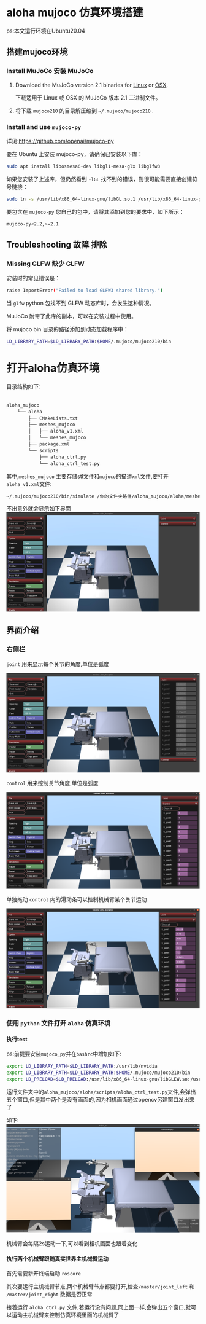
# aloha mujoco 仿真环境搭建

ps:本文运行环境在Ubuntu20.04

## 搭建mujoco环境

### Install MuJoCo 安装 MuJoCo

1. Download the MuJoCo version 2.1 binaries for [Linux](https://mujoco.org/download/mujoco210-linux-x86_64.tar.gz) or [OSX](https://mujoco.org/download/mujoco210-macos-x86_64.tar.gz).  

    下载适用于 Linux 或 OSX 的 MuJoCo 版本 2.1 二进制文件。

2. 将下载 `mujoco210` 的目录解压缩到 `~/.mujoco/mujoco210` .

### Install and use `mujoco-py`  

详见:<https://github.com/openai/mujoco-py>

要在 Ubuntu 上安装 mujoco-py，请确保已安装以下库：

```bash
sudo apt install libosmesa6-dev libgl1-mesa-glx libglfw3
```

如果您安装了上述库，但仍然看到 `-lGL` 找不到的错误，则很可能需要直接创建符号链接：

```bash
sudo ln -s /usr/lib/x86_64-linux-gnu/libGL.so.1 /usr/lib/x86_64-linux-gnu/libGL.so
```

要包含在 `mujoco-py` 您自己的包中，请将其添加到您的要求中，如下所示：

```bash
mujoco-py<2.2,>=2.1
```

## Troubleshooting 故障 排除

### Missing GLFW 缺少 GLFW

安装时的常见错误是：

```bash
raise ImportError("Failed to load GLFW3 shared library.")
```

当 `glfw` python 包找不到 GLFW 动态库时，会发生这种情况。

MuJoCo 附带了此库的副本，可以在安装过程中使用。

将 mujoco bin 目录的路径添加到动态加载程序中：

```bash
LD_LIBRARY_PATH=$LD_LIBRARY_PATH:$HOME/.mujoco/mujoco210/bin
```

# 打开aloha仿真环境

目录结构如下:

```bash

aloha_mujoco
    └── aloha
        ├── CMakeLists.txt
        ├── meshes_mujoco
        │   ├── aloha_v1.xml
        │   └── meshes_mujoco
        ├── package.xml
        └── scripts
            ├── aloha_ctrl.py
            └── aloha_ctrl_test.py

```

其中,`meshes_mujoco` 主要存储stl文件和`mujoco`的描述`xml`文件,要打开`aloha_v1.xml`文件:

```bash
~/.mujoco/mujoco210/bin/simulate /你的文件夹路径/aloha_mujoco/aloha/meshes_mujoco/aloha_v1.xml
```

不出意外就会显示如下界面
![ ](./assert/picture/aloha_v1_mujoco_1.png)

## 界面介绍

### 右侧栏

`joint` 用来显示每个关节的角度,单位是弧度

![ ](./assert/picture/aloha_mujoco_joint_view.png "" )

`control` 用来控制关节角度,单位是弧度

![ ](./assert/picture/aloha_control.png)

单独拖动 `control` 内的滑动条可以控制机械臂某个关节运动

![ ](./assert/picture/aloha_joint_ctrl.png)

### 使用 `python` 文件打开 `aloha` 仿真环境

#### 执行test

ps:前提要安装`mujoco_py`并在`bashrc`中增加如下:

```bash
export LD_LIBRARY_PATH=$LD_LIBRARY_PATH:/usr/lib/nvidia
export LD_LIBRARY_PATH=$LD_LIBRARY_PATH:$HOME/.mujoco/mujoco210/bin
export LD_PRELOAD=$LD_PRELOAD:/usr/lib/x86_64-linux-gnu/libGLEW.so:/usr/lib/x86_64-linux-gnu/libGL.so
```

运行文件夹中的`aloha_mujoco/aloha/scripts/aloha_ctrl_test.py`文件,会弹出五个窗口,但是其中两个是没有画面的,因为相机画面通过opencv另建窗口发出来了

如下:
![ ](./assert/picture/aloha_python_ctrl_test.png)

机械臂会每隔2s运动一下,可以看到相机画面也跟着变化

#### 执行两个机械臂跟随真实世界主机械臂运动

首先需要新开终端启动 `roscore`

其次要运行主机械臂节点,两个机械臂节点都要打开,检查`/master/joint_left` 和 `/master/joint_right` 数据是否正常

接着运行 `aloha_ctrl.py` 文件,若运行没有问题,同上面一样,会弹出五个窗口,就可以运动主机械臂来控制仿真环境里面的机械臂了
